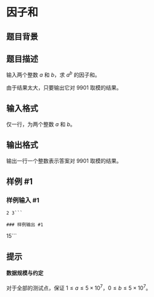 # 因子和

## 题目背景



## 题目描述

输入两个整数 $a$ 和 $b$，求 $a^b$ 的因子和。

由于结果太大，只要输出它对 $9901$ 取模的结果。

## 输入格式

仅一行，为两个整数 $a$ 和 $b$。


## 输出格式

输出一行一个整数表示答案对 $9901$ 取模的结果。

## 样例 #1

### 样例输入 #1
```
2 3```

### 样例输出 #1

```
15```

## 提示

#### 数据规模与约定

对于全部的测试点，保证 $1 \leq a \leq 5 \times 10^7$，$0 \leq b \leq 5 \times 10^7$。
